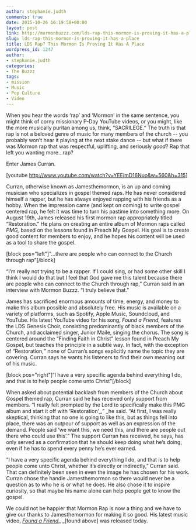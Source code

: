 ```yaml
---
author: stephanie.judth
comments: true
date: 2015-10-26 16:19:58+00:00
layout: post
link: http://mormonbuzzz.com/lds-rap-this-mormon-is-proving-it-has-a-place/
slug: lds-rap-this-mormon-is-proving-it-has-a-place
title: LDS Rap? This Mormon Is Proving It Has A Place
wordpress_id: 1247
author:
- stephanie.judth
categories:
- The Buzzz
tags:
- mission
- Music
- Pop Culture
- Video
---
```


When you hear the words ‘rap’ and ‘Mormon’ in the same sentence, you might think of corny missionary P-Day YouTube videos, or you might, like the more musically puritan among us, think, “SACRILEGE.” The truth is that rap is not a beloved genre of music for many members of the church -- you probably won’t hear it playing at the next stake dance -- but what if there was Mormon rap that was respectful, uplifting, and seriously _good_? Rap that left you wanting more...rap? 

Enter James Curran.

[youtube http://www.youtube.com/watch?v=YEEjmD16Nuo&w=560&h=315]



Curran, otherwise known as Jamesthemormon, is an up and coming musician who specializes in gospel themed raps. He has never considered himself a rapper, but he has always enjoyed rapping with his friends as a hobby. When the impression came (and kept on coming) to write gospel centered rap, he felt it was time to turn his pastime into something more. On August 19th, James released his first mormon rap appropriately titled “Restoration.” He plans on creating an entire album of Mormon raps called _PMG,_ based on the lessons found in Preach My Gospel. His goal is to create good content for members to enjoy, and he hopes his content will be used as a tool to share the gospel.   


[block pos="left"]"...there are people who can connect to the Church through rap"[/block]


“I’m really not trying to be a rapper. If I could sing, or had some other skill I think I would do that but I feel that God gave me this talent because there are people who can connect to the Church through rap,” Curran said in an interview with Mormon Buzzz. “I truly believe that.”

James has sacrificed enormous amounts of time, energy, and money to make this album possible and absolutely free. His music is available on a variety of platforms, such as Spotify, Apple Music, Soundcloud, and YouTube. His latest YouTube video for his song, _Found a Friend_, features the LDS Genesis Choir, consisting predominantly of black members of the Church, and acclaimed singer, Junior Maile, singing the chorus. The song is centered around the “Finding Faith in Christ” lesson found in Preach My Gospel, but teaches the principle in a subtle way. In fact, with the exception of “Restoration,_”_ none of Curran’s songs explicitly name the topic they are covering. Curran says he wants his listeners to find their own meaning out of his music.   

[block pos="right"]“I have a very specific agenda behind everything I do, and that is to help people come unto Christ"[/block]

When asked about potential backlash from members of the Church about Gospel themed rap, Curran said he has received only support from members. “I really felt prompted by the Lord to specifically make this PMG album and start it off with ‘Restoration’_,” _he said. “At first, I was really skeptical, thinking that no one is going to like this, but as things fell into place, there was an outpour of support as well as an expression of the demand. People said ‘we want this, we need this, and there are people out there who could use this’.” The support Curran has received, he says, has only served as a confirmation that he should keep doing what he’s doing, even if he has to spend every penny he’s ever earned.

“I have a very specific agenda behind everything I do, and that is to help people come unto Christ, whether it’s directly or indirectly,” Curran said. That can definitely been seen in even the image he has chosen for his work. Curran chose the handle Jamesthemormon so there would never be a question as to who he is or what he does. He also chose it to inspire curiosity, so that maybe his name alone can help people get to know the gospel. 

We could not be happier that Mormon Rap is now a thing and we have to give our thanks to Jamesthemormon for making it so good. His latest music video, [_Found a Friend_](https://www.youtube.com/watch?v=YEEjmD16Nuo)_ _[found above] was released today.
